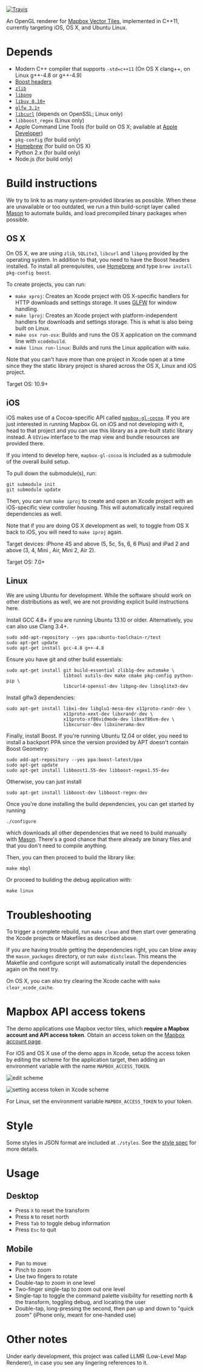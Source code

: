 [![Travis](https://api.travis-ci.org/mapbox/mapbox-gl-native.svg?branch=master)](https://travis-ci.org/mapbox/mapbox-gl-native/builds)

An OpenGL renderer for [Mapbox Vector Tiles](https://www.mapbox.com/blog/vector-tiles),
implemented in C++11, currently targeting iOS, OS X, and Ubuntu Linux.

# Depends

 - Modern C++ compiler that supports `-std=c++11` (On OS X clang++, on Linux g++-4.8 or g++-4.9)
 - [Boost headers](http://boost.org/)
 - [`zlib`](http://www.zlib.net/)
 - [`libpng`](http://www.libpng.org/pub/png/libpng.html)
 - [`libuv 0.10+`](https://github.com/joyent/libuv)
 - [`glfw 3.1+`](http://www.glfw.org/)
 - [`libcurl`](http://curl.haxx.se/libcurl/) (depends on OpenSSL; Linux only)
 - `libboost_regex` (Linux only)
 - Apple Command Line Tools (for build on OS X; available at [Apple Developer](https://developer.apple.com/downloads))
 - `pkg-config` (for build only)
 - [Homebrew](http://brew.sh) (for build on OS X)
 - Python 2.x (for build only)
 - Node.js (for build only)

# Build instructions

We try to link to as many system-provided libraries as possible. When these are unavailable or too outdated, we run a thin build-script layer called [Mason](https://github.com/mapbox/mason) to automate builds, and load precompiled binary packages when possible.

## OS X

On OS X, we are using `zlib`, `SQLite3`, `libcurl` and `libpng` provided by the operating system. In addition to that, you need to have the Boost headers installed. To install all prerequisites, use [Homebrew](http://brew.sh/) and type `brew install pkg-config boost`.

To create projects, you can run:

- `make xproj`: Creates an Xcode project with OS X-specific handlers for HTTP downloads and settings storage. It uses [GLFW](http://www.glfw.org) for window handling.
- `make lproj`: Creates an Xcode project with platform-independent handlers for downloads and settings storage. This is what is also being built on Linux.
- `make osx run-osx`: Builds and runs the OS X application on the command line with `xcodebuild`.
- `make linux run-linux`: Builds and runs the Linux application with `make`.

Note that you can't have more than one project in Xcode open at a time since they the static library project is shared across the OS X, Linux and iOS project.

Target OS: 10.9+


## iOS

iOS makes use of a Cocoa-specific API called [`mapbox-gl-cocoa`](https://github.com/mapbox/mapbox-gl-cocoa). If you are just interested in running Mapbox GL on iOS and not developing with it, head to that project and you can use this library as a pre-built static library instead. A `UIView` interface to the map view and bundle resources are provided there.

If you intend to develop here, `mapbox-gl-cocoa` is included as a submodule of the overall build setup.

To pull down the submodule(s), run:

    git submodule init
    git submodule update

Then, you can run `make iproj` to create and open an Xcode project with an iOS-specific view controller housing. This will automatically install required dependencies as well.

Note that if you are doing OS X development as well, to toggle from OS X back to iOS, you will need to `make iproj` again.

Target devices: iPhone 4S and above (5, 5c, 5s, 6, 6 Plus) and iPad 2 and above (3, 4, Mini , Air, Mini 2, Air 2).

Target OS: 7.0+

## Linux

We are using Ubuntu for development. While the software should work on other distributions as well, we are not providing explicit build instructions here.

Install GCC 4.8+ if you are running Ubuntu 13.10 or older. Alternatively, you can also use Clang 3.4+.

	sudo add-apt-repository --yes ppa:ubuntu-toolchain-r/test
	sudo apt-get update
	sudo apt-get install gcc-4.8 g++-4.8

Ensure you have git and other build essentials:

    sudo apt-get install git build-essential zlib1g-dev automake \
                         libtool xutils-dev make cmake pkg-config python-pip \
                         libcurl4-openssl-dev libpng-dev libsqlite3-dev

Install glfw3 dependencies:

    sudo apt-get install libxi-dev libglu1-mesa-dev x11proto-randr-dev \
                         x11proto-xext-dev libxrandr-dev \
                         x11proto-xf86vidmode-dev libxxf86vm-dev \
                         libxcursor-dev libxinerama-dev

Finally, install Boost. If you're running Ubuntu 12.04 or older, you need to install a backport PPA since the version provided by APT doesn't contain Boost Geometry:

	sudo add-apt-repository --yes ppa:boost-latest/ppa
	sudo apt-get update
	sudo apt-get install libboost1.55-dev libboost-regex1.55-dev

Otherwise, you can just install

	sudo apt-get install libboost-dev libboost-regex-dev

Once you're done installing the build dependencies, you can get started by running

	./configure

which downloads all other dependencies that we need to build manually with [Mason](https://github.com/mapbox/mason). There's a good chance that there already are binary files and that you don't need to compile anything.

Then, you can then proceed to build the library like:

    make mbgl

Or proceed to building the debug application with:

	make linux


# Troubleshooting

To trigger a complete rebuild, run `make clean` and then start over generating the Xcode projects or Makefiles as described above.

If you are having trouble getting the dependencies right, you can blow away the `mason_packages` directory, or run `make distclean`. This means the Makefile and configure script will automatically install the dependencies again on the next try.

On OS X, you can also try clearing the Xcode cache with `make clear_xcode_cache`.

# Mapbox API access tokens

The demo applications use Mapbox vector tiles, which **require a Mapbox account and API access token**. Obtain an access token on the [Mapbox account page](https://www.mapbox.com/account/apps/).

For iOS and OS X use of the demo apps in Xcode, setup the access token by editing the scheme for the application target, then adding an environment variable with the name `MAPBOX_ACCESS_TOKEN`.

![edit scheme](https://cloud.githubusercontent.com/assets/98601/3647749/30f74f26-1102-11e4-84af-f1be853b4e38.png)

![setting access token in Xcode scheme](https://cloud.githubusercontent.com/assets/52399/3543326/9e7cfbb8-0860-11e4-8def-3684a9028b61.png)

For Linux, set the environment variable `MAPBOX_ACCESS_TOKEN` to your token.

# Style

Some styles in JSON format are included at `./styles`. See the [style spec](https://github.com/mapbox/mapbox-gl-style-spec) for more details.

# Usage

## Desktop

- Press `X` to reset the transform
- Press `N` to reset north
- Press `Tab` to toggle debug information
- Press `Esc` to quit

## Mobile

- Pan to move
- Pinch to zoom
- Use two fingers to rotate
- Double-tap to zoom in one level
- Two-finger single-tap to zoom out one level
- Single-tap to toggle the command palette visibility for resetting north & the transform, toggling debug, and locating the user
- Double-tap, long-pressing the second, then pan up and down to "quick zoom" (iPhone only, meant for one-handed use)

# Other notes

Under early development, this project was called LLMR (Low-Level Map Renderer), in case you see any lingering references to it.
